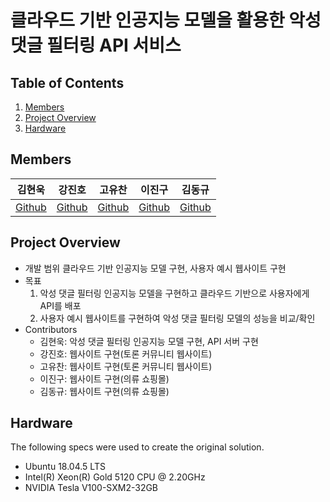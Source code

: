 # 클라우드 기반 인공지능 모델을 활용한 악성 댓글 필터링 API 서비스

## Table of Contents
  1. [Members](#Members)
  2. [Project Overview](#Project-Overview)
  3. [Hardware](#Hardware)

## Members

|                            김현욱                            |                            강진호                            |                            고유찬                            |                            이진구                            |                            김동규                            |
| :----------------------------------------------------------: | :----------------------------------------------------------: | :----------------------------------------------------------: | :----------------------------------------------------------: | :----------------------------------------------------------: |
|[Github](https://github.com/powerwook) | [Github](https://github.com/jinho-Kang) | [Github](https://github.com/redronsean) | [Github](https://github.com/Leejingoo13) | [Github](https://github.com/TerryKimDK) |


## Project Overview
  * 개발 범위
    클라우드 기반 인공지능 모델 구현, 사용자 예시 웹사이트 구현
  * 목표
    1. 악성 댓글 필터링 인공지능 모델을 구현하고 클라우드 기반으로 사용자에게 API를 배포
    2. 사용자 예시 웹사이트를 구현하여 악성 댓글 필터링 모델의 성능을 비교/확인
  * Contributors
    * 김현욱: 악성 댓글 필터링 인공지능 모델 구현,  API 서버 구현
    * 강진호: 웹사이트 구현(토론 커뮤니티 웹사이트)
    * 고유찬: 웹사이트 구현(토론 커뮤니티 웹사이트)
    * 이진구: 웹사이트 구현(의류 쇼핑몰)
    * 김동규: 웹사이트 구현(의류 쇼핑몰)

## Hardware
The following specs were used to create the original solution.
- Ubuntu 18.04.5 LTS
- Intel(R) Xeon(R) Gold 5120 CPU @ 2.20GHz
- NVIDIA Tesla V100-SXM2-32GB
                
    
